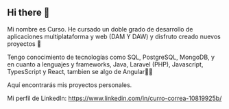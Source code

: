 ## Hi there 👋

Mi nombre es Curso. He cursado un doble grado de desarrollo de aplicaciones multiplataforma y web (DAM Y DAW) y disfruto creado nuevos proyectos 📱

Tengo conocimiento de tecnologías como  SQL, PostgreSQL, MongoDB, y en cuanto a lenguajes y frameworks, Java, Laravel (PHP), Javascript, TypesScript y React, tambien se algo de Angular👨‍💻

Aquí encontrarás mis proyectos personales.

Mi perfil de LinkedIn: https://www.linkedin.com/in/curro-correa-10819925b/

